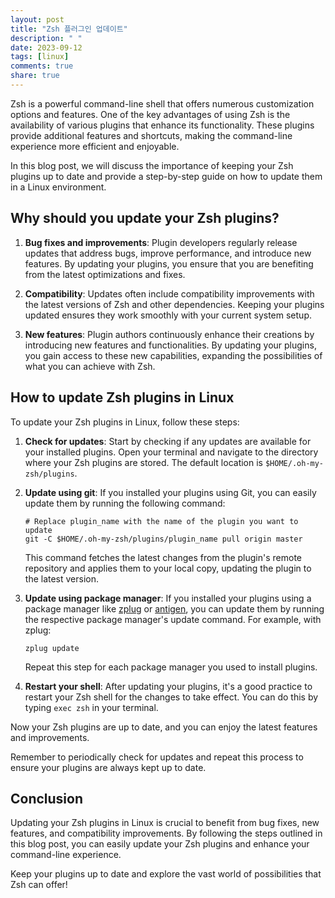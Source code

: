 ```yaml
---
layout: post
title: "Zsh 플러그인 업데이트"
description: " "
date: 2023-09-12
tags: [linux]
comments: true
share: true
---
```


Zsh is a powerful command-line shell that offers numerous customization options and features. One of the key advantages of using Zsh is the availability of various plugins that enhance its functionality. These plugins provide additional features and shortcuts, making the command-line experience more efficient and enjoyable.

In this blog post, we will discuss the importance of keeping your Zsh plugins up to date and provide a step-by-step guide on how to update them in a Linux environment.

## Why should you update your Zsh plugins?

1. **Bug fixes and improvements**: Plugin developers regularly release updates that address bugs, improve performance, and introduce new features. By updating your plugins, you ensure that you are benefiting from the latest optimizations and fixes.

2. **Compatibility**: Updates often include compatibility improvements with the latest versions of Zsh and other dependencies. Keeping your plugins updated ensures they work smoothly with your current system setup.

3. **New features**: Plugin authors continuously enhance their creations by introducing new features and functionalities. By updating your plugins, you gain access to these new capabilities, expanding the possibilities of what you can achieve with Zsh.

## How to update Zsh plugins in Linux

To update your Zsh plugins in Linux, follow these steps:

1. **Check for updates**: Start by checking if any updates are available for your installed plugins. Open your terminal and navigate to the directory where your Zsh plugins are stored. The default location is `$HOME/.oh-my-zsh/plugins`.

2. **Update using git**: If you installed your plugins using Git, you can easily update them by running the following command:

   ```shell
   # Replace plugin_name with the name of the plugin you want to update
   git -C $HOME/.oh-my-zsh/plugins/plugin_name pull origin master
   ```

   This command fetches the latest changes from the plugin's remote repository and applies them to your local copy, updating the plugin to the latest version.

3. **Update using package manager**: If you installed your plugins using a package manager like [zplug](https://github.com/zplug/zplug) or [antigen](https://github.com/zsh-users/antigen), you can update them by running the respective package manager's update command. For example, with zplug:

   ```shell
   zplug update
   ```

   Repeat this step for each package manager you used to install plugins.

4. **Restart your shell**: After updating your plugins, it's a good practice to restart your Zsh shell for the changes to take effect. You can do this by typing `exec zsh` in your terminal.

Now your Zsh plugins are up to date, and you can enjoy the latest features and improvements.

Remember to periodically check for updates and repeat this process to ensure your plugins are always kept up to date.

## Conclusion

Updating your Zsh plugins in Linux is crucial to benefit from bug fixes, new features, and compatibility improvements. By following the steps outlined in this blog post, you can easily update your Zsh plugins and enhance your command-line experience.

Keep your plugins up to date and explore the vast world of possibilities that Zsh can offer!
